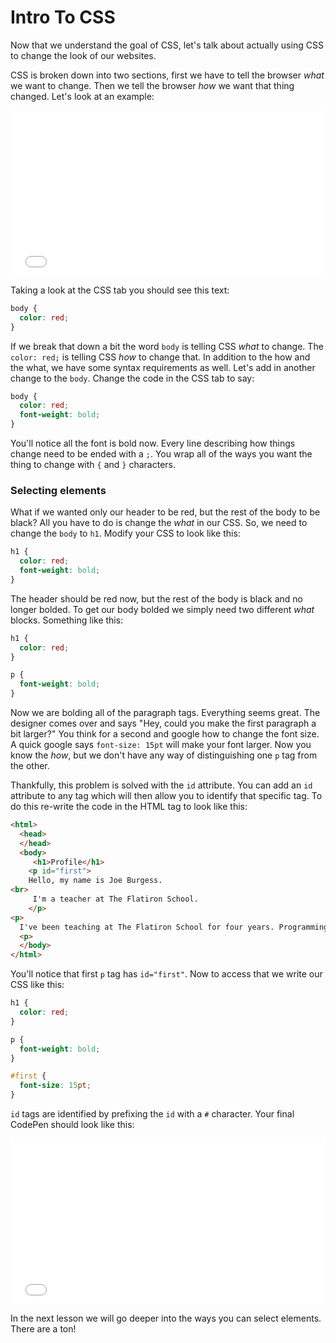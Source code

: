 # Intro To CSS

Now that we understand the goal of CSS, let's talk about actually using CSS to change the look of our websites. 

CSS is broken down into two sections, first we have to tell the browser _what_ we want to change. Then we tell the browser _how_ we want that thing changed. Let's look at an example:


<iframe height='265' scrolling='no' title='CSS Intro' src='//codepen.io/joemburgess/embed/awpedE/?height=265&theme-id=0&default-tab=html,result&embed-version=2&editable=true' frameborder='no' allowtransparency='true' allowfullscreen='true' style='width: 100%;'>See the Pen <a href='https://codepen.io/joemburgess/pen/awpedE/'>CSS Intro</a> by Joe Burgess (<a href='https://codepen.io/joemburgess'>@joemburgess</a>) on <a href='https://codepen.io'>CodePen</a>.
</iframe>

Taking a look at the CSS tab you should see this text:

```css
body {
  color: red;
}
```

If we break that down a bit the word `body` is telling CSS _what_ to change. The `color: red;` is telling CSS _how_ to change that. In addition to the how and the what, we have some syntax requirements as well. Let's add in another change to the `body`. Change the code in the CSS tab to say:

```css
body {
  color: red;
  font-weight: bold;
}
```

You'll notice all the font is bold now. Every line describing how things change need to be ended with a `;`. You wrap all of the ways you want the thing to change with `{` and `}` characters.

### Selecting elements
What if we wanted only our header to be red, but the rest of the body to be black? All you have to do is change the _what_ in our CSS. So, we need to change the `body` to `h1`. Modify your CSS to look like this:

```css
h1 {
  color: red;
  font-weight: bold;
}
```

The header should be red now, but the rest of the body is black and no longer bolded. To get our body bolded we simply need two different _what_ blocks. Something like this:

```css
h1 {
  color: red;
}

p {
  font-weight: bold;
}
```

Now we are bolding all of the paragraph tags. Everything seems great. The designer comes over and says "Hey, could you make the first paragraph a bit larger?" You think for a second and google how to change the font size. A quick google says `font-size: 15pt` will make your font larger. Now you know the _how_, but we don't have any way of distinguishing one `p` tag from the other.

Thankfully, this problem is solved with the `id` attribute. You can add an `id` attribute to any tag which will then allow you to identify that specific tag. To do this re-write the code in the HTML tag to look like this:

```html
<html>
  <head>
  </head>
  <body>
     <h1>Profile</h1>
    <p id="first">
    Hello, my name is Joe Burgess. 
<br>
     I'm a teacher at The Flatiron School.
    </p>
<p>
  I've been teaching at The Flatiron School for four years. Programming was an early passion of mine and I started coding on TI-83 calculators in BASIC when I was in middle school. 
  <p>
  </body>
</html>
```

You'll notice that first `p` tag has `id="first"`. Now to access that we write our CSS like this:

```css
h1 {
  color: red;
}

p {
  font-weight: bold;
}

#first {
  font-size: 15pt;
}
```

`id` tags are identified by prefixing the `id` with a `#` character. Your final CodePen should look like this:

<iframe height='265' scrolling='no' title='completed-css' src='//codepen.io/joemburgess/embed/MoJNvo/?height=265&theme-id=0&default-tab=html,result&embed-version=2&editable=true' frameborder='no' allowtransparency='true' allowfullscreen='true' style='width: 100%;'>See the Pen <a href='https://codepen.io/joemburgess/pen/MoJNvo/'>completed-css</a> by Joe Burgess (<a href='https://codepen.io/joemburgess'>@joemburgess</a>) on <a href='https://codepen.io'>CodePen</a>.
</iframe>

In the next lesson we will go deeper into the ways you can select elements. There are a ton!
